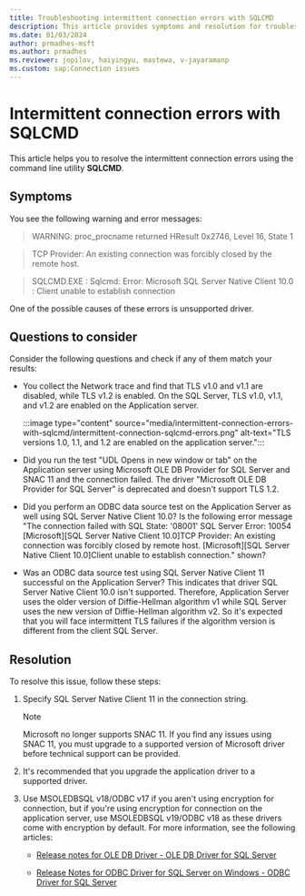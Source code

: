 ```yaml
---
title: Troubleshooting intermittent connection errors with SQLCMD
description: This article provides symptoms and resolution for troubleshooting intermittent connection errors with SQLCMD.
ms.date: 01/03/2024
author: prmadhes-msft
ms.author: prmadhes
ms.reviewer: jopilov, haiyingyu, mastewa, v-jayaramanp
ms.custom: sap:Connection issues
---
```


# Intermittent connection errors with SQLCMD

This article helps you to resolve the intermittent connection errors using the command line utility **SQLCMD**.

## Symptoms

You see the following warning and error messages:

> WARNING: proc_procname returned HResult 0x2746, Level 16, State 1

> TCP Provider: An existing connection was forcibly closed by the remote host.

> SQLCMD.EXE : Sqlcmd: Error: Microsoft SQL Server Native Client 10.0 : Client unable to establish connection

One of the possible causes of these errors is unsupported driver.

## Questions to consider

Consider the following questions and check if any of them match your results:

- You collect the Network trace and find that TLS v1.0 and v1.1 are disabled, while TLS v1.2 is enabled. On the SQL Server, TLS v1.0, v1.1, and v1.2 are enabled on the Application server.

  :::image type="content" source="media/intermittent-connection-errors-with-sqlcmd/intermittent-connection-sqlcmd-errors.png" alt-text="TLS versions 1.0, 1.1, and 1.2 are enabled on the application server.":::

- Did you run the test "UDL Opens in new window or tab" on the Application server using Microsoft OLE DB Provider for SQL Server and SNAC 11 and the connection failed. The driver "Microsoft OLE DB Provider for SQL Server" is deprecated and doesn't support TLS 1.2.

- Did you perform an ODBC data source test on the Application Server as well using SQL Server Native Client 10.0? Is the following error message "The connection failed with SQL State: '08001' SQL Server Error: 10054 [Microsoft][SQL Server Native Client 10.0]TCP Provider: An existing connection was forcibly closed by remote host. [Microsoft][SQL Server Native Client 10.0]Client unable to establish connection." shown?

- Was an ODBC data source test using SQL Server Native Client 11 successful on the Application Server? This indicates that driver SQL Server Native Client 10.0 isn't supported. Therefore, Application Server uses the older version of Diffie-Hellman algorithm v1 while SQL Server uses the new version of Diffie-Hellman algorithm v2. So it's expected that you will face intermittent TLS failures if the algorithm version is different from the client SQL Server.

## Resolution

To resolve this issue, follow these steps:

1. Specify SQL Server Native Client 11 in the connection string.

   > [!NOTE]
   > Microsoft no longer supports SNAC 11. If you find any issues using SNAC 11, you must upgrade to a supported version of Microsoft driver before technical support can be provided.

1. It's recommended that you upgrade the application driver to a supported driver.
1. Use MSOLEDBSQL v18/ODBC v17 if you aren't using encryption for connection, but if you're using encryption for connection on the application server, use MSOLEDBSQL v19/ODBC v18 as these drivers come with encryption by default. For more information, see the following articles:

   - [Release notes for OLE DB Driver - OLE DB Driver for SQL Server](/sql/connect/oledb/release-notes-for-oledb-driver-for-sql-server?view=sql-server-ver16&preserve-view=true)

   - [Release Notes for ODBC Driver for SQL Server on Windows - ODBC Driver for SQL Server](/sql/connect/odbc/windows/release-notes-odbc-sql-server-windows)
